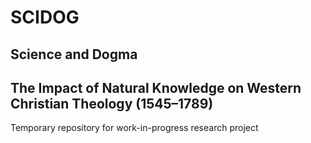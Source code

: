 # SCIDOG
## Science and Dogma
## The Impact of Natural Knowledge on Western Christian Theology (1545–1789)

Temporary repository for work-in-progress research project
